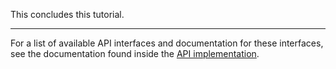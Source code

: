 This concludes this tutorial.

----

For a list of available API interfaces and documentation for these interfaces,
see the documentation found inside the [API implementation][releng-tool-api].


[releng-tool-api]: https://github.com/releng-tool/releng-tool/blob/main/releng_tool/api/__init__.py
